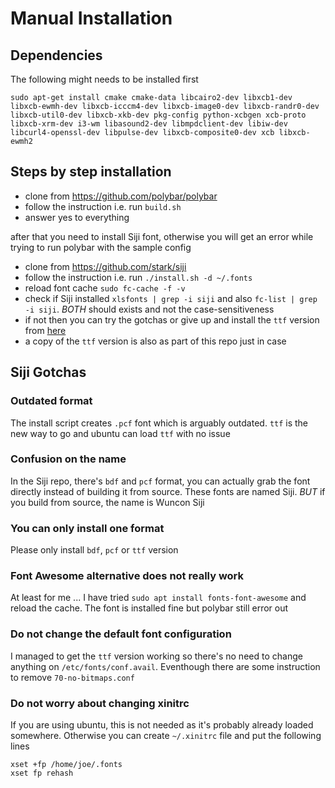 # Manual Installation

## Dependencies

The following might needs to be installed first

```
sudo apt-get install cmake cmake-data libcairo2-dev libxcb1-dev libxcb-ewmh-dev libxcb-icccm4-dev libxcb-image0-dev libxcb-randr0-dev libxcb-util0-dev libxcb-xkb-dev pkg-config python-xcbgen xcb-proto libxcb-xrm-dev i3-wm libasound2-dev libmpdclient-dev libiw-dev libcurl4-openssl-dev libpulse-dev libxcb-composite0-dev xcb libxcb-ewmh2
```

## Steps by step installation

- clone from https://github.com/polybar/polybar
- follow the instruction i.e. run `build.sh`
- answer yes to everything

after that you need to install Siji font, otherwise you will get an error while trying to run polybar with the sample config

- clone from https://github.com/stark/siji
- follow the instruction i.e. run `./install.sh -d ~/.fonts`
- reload font cache `sudo fc-cache -f -v`
- check if Siji installed `xlsfonts | grep -i siji` and also `fc-list | grep -i siji`. *BOTH* should exists and not the case-sensitiveness
- if not then you can try the gotchas or give up and install the `ttf` version from [here](https://github.com/fauno/siji/blob/master/ttf/siji.ttf)
- a copy of the `ttf` version is also as part of this repo just in case

## Siji Gotchas

### Outdated format
The install script creates `.pcf` font which is arguably outdated. `ttf` is the new way to go and ubuntu can load `ttf` with no issue

### Confusion on the name
In the Siji repo, there's `bdf` and `pcf` format, you can actually grab the font directly instead of building it from source. These fonts are named Siji.
*BUT* if you build from source, the name is Wuncon Siji

### You can only install one format
Please only install `bdf`, `pcf` or `ttf` version

### Font Awesome alternative does not really work
At least for me ... I have tried `sudo apt install fonts-font-awesome` and reload the cache. The font is installed fine but polybar still error out

### Do not change the default font configuration
I managed to get the `ttf` version working so there's no need to change anything on `/etc/fonts/conf.avail`. Eventhough there are some instruction to remove `70-no-bitmaps.conf`

### Do not worry about changing xinitrc
If you are using ubuntu, this is not needed as it's probably already loaded somewhere. Otherwise you can create `~/.xinitrc` file and put the following lines

```
xset +fp /home/joe/.fonts
xset fp rehash
```


